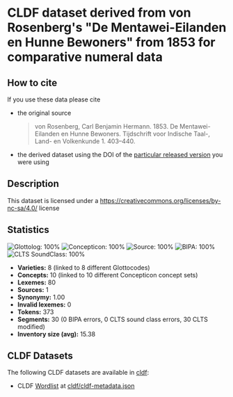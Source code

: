 # CLDF dataset derived from von Rosenberg's "De Mentawei-Eilanden en Hunne Bewoners" from 1853 for comparative numeral data

## How to cite

If you use these data please cite
- the original source
  > von Rosenberg, Carl Benjamin Hermann. 1853. De Mentawei-Eilanden en Hunne Bewoners. Tijdschrift voor Indische Taal-, Land- en Volkenkunde 1. 403–440.
- the derived dataset using the DOI of the [particular released version](../../releases/) you were using

## Description


This dataset is licensed under a https://creativecommons.org/licenses/by-nc-sa/4.0/ license

## Statistics


![Glottolog: 100%](https://img.shields.io/badge/Glottolog-100%25-brightgreen.svg "Glottolog: 100%")
![Concepticon: 100%](https://img.shields.io/badge/Concepticon-100%25-brightgreen.svg "Concepticon: 100%")
![Source: 100%](https://img.shields.io/badge/Source-100%25-brightgreen.svg "Source: 100%")
![BIPA: 100%](https://img.shields.io/badge/BIPA-100%25-brightgreen.svg "BIPA: 100%")
![CLTS SoundClass: 100%](https://img.shields.io/badge/CLTS%20SoundClass-100%25-brightgreen.svg "CLTS SoundClass: 100%")

- **Varieties:** 8 (linked to 8 different Glottocodes)
- **Concepts:** 10 (linked to 10 different Concepticon concept sets)
- **Lexemes:** 80
- **Sources:** 1
- **Synonymy:** 1.00
- **Invalid lexemes:** 0
- **Tokens:** 373
- **Segments:** 30 (0 BIPA errors, 0 CLTS sound class errors, 30 CLTS modified)
- **Inventory size (avg):** 15.38

## CLDF Datasets

The following CLDF datasets are available in [cldf](cldf):

- CLDF [Wordlist](https://github.com/cldf/cldf/tree/master/modules/Wordlist) at [cldf/cldf-metadata.json](cldf/cldf-metadata.json)